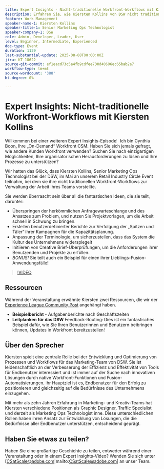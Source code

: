 ```yaml
---
title: Expert Insights - Nicht-traditionelle Workfront-Workflows mit Kiersten Kollins
description: Erfahren Sie, wie Kiersten Kollins von DSW nicht traditionelle Adobe Workfront-Workflows, benutzerspezifische Berichte und Fusion-Automatisierungen einsetzt, um Marketing-Abläufe zu optimieren und die Team-Effizienz zu steigern.
feature: Work Management
speaker-name-1: Kiersten Kollins
speaker-title-1: Senior Marketing Ops Technologist
speaker-company-1: DSW
role: Admin, Developer, Leader, User
level: Beginner, Intermediate, Experienced
doc-type: Event
duration: 1129
last-substantial-update: 2025-08-08T00:00:00Z
jira: KT-18622
source-git-commit: ef1eacd73c5a4fb9cdfee730d40606ec65bab2a7
workflow-type: tm+mt
source-wordcount: '388'
ht-degree: 0%

---
```



# Expert Insights: Nicht-traditionelle Workfront-Workflows mit Kiersten Kollins

Willkommen bei einer weiteren Expert Insights-Episode!  Ich bin Cynthia Boon, Ihre „On-Demand“ Workfront CSM. Haben Sie sich jemals gefragt, wie andere Kunden Workfront verwenden? Suchen Sie nach einzigartigen Möglichkeiten, Ihre organisatorischen Herausforderungen zu lösen und Ihre Prozesse zu unterstützen?  

Wir hatten das Glück, dass Kiersten Kollins, Senior Marketing Ops Technologist bei der DSW, im Mai an unserem Retail Industry Circle Event teilnahm, bei dem sie ihre nicht traditionellen Workfront-Workflows zur Verwaltung der Arbeit ihres Teams vorstellte.  

Sie werden überrascht sein über all die fantastischen Ideen, die sie teilt, darunter: 

* Überspringen der herkömmlichen Anfragewarteschlange und des Ansatzes zum Problem, und nutzen Sie Projektvorlagen, um die Arbeit schnell in Schwung zu bringen. 
* Erstellen benutzerdefinierter Berichte zur Verfolgung der „Spitzen und Täler“ ihrer Kampagnen für die Kapazitätsplanung. 
* Anpassung der Terminologie, um sicherzustellen, dass das System die Kultur des Unternehmens widerspiegelt 
* Initiieren von Creative Brief-Überprüfungen, um die Anforderungen ihrer Benutzenden und Projekte zu erfüllen. 
* *BONUS!* Sie teilt auch ein Beispiel für einen ihrer Lieblings-Fusion-Anwendungsfälle!

>[!VIDEO](https://video.tv.adobe.com/v/3469900/?learn=on&enablevpops)

## Ressourcen

Während der Veranstaltung erwähnte Kiersten zwei Ressourcen, die wir der [Experience League Community Post](https://experienceleaguecommunities.adobe.com/t5/workfront-discussions/video-august-2024-workfront-expert-insights-non-traditional/td-p/694315) angehängt haben.
* **Beispielbericht** - Aufgabenberichte nach Geschäftszeiten 
* **Leitplanken für das DSW** Feedback-Routing: Dies ist ein fantastisches Beispiel dafür, wie Sie Ihren Benutzerinnen und Benutzern beibringen können, Updates in Workfront bereitzustellen! 

## Über den Sprecher 

Kiersten spielt eine zentrale Rolle bei der Entwicklung und Optimierung von Prozessen und Workflows für das Marketing-Team von DSW. Sie ist leidenschaftlich an der Verbesserung der Effizienz und Effektivität von Tools für Endbenutzer interessiert und ist immer auf der Suche nach innovativen Lösungen durch native Workfront-Funktionen und Fusion-Automatisierungen. Ihr Hauptziel ist es, Endbenutzer für den Erfolg zu positionieren und gleichzeitig auf die Bedürfnisse des Unternehmens einzugehen.   

Mit mehr als zehn Jahren Erfahrung in Marketing- und Kreativ-Teams hat Kiersten verschiedene Positionen als Graphic Designer, Traffic Specialist und derzeit als Marketing Ops Technologist inne. Diese unterschiedlichen Rollen haben ihren Ansatz zur Entwicklung von Lösungen, die die Bedürfnisse aller Endbenutzer unterstützen, entscheidend geprägt. 

## Haben Sie etwas zu teilen?

Haben Sie eine großartige Geschichte zu teilen, entweder während einer Veranstaltung oder in einem Expert Insights-Video? Wenden Sie sich unter [CSatScale@adobe.com|mailto:CSatScale@adobe.com] an unser Team.


